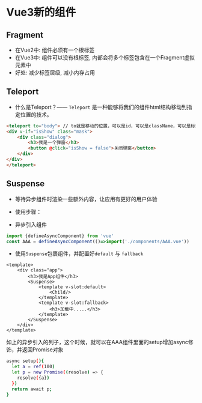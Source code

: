 # Vue3新的组件

## Fragment

- 在Vue2中: 组件必须有一个根标签
- 在Vue3中: 组件可以没有根标签, 内部会将多个标签包含在一个Fragment虚拟元素中
- 好处: 减少标签层级, 减小内存占用

## Teleport

- 什么是Teleport？—— `Teleport` 是一种能够将我们的组件html结构移动到指定位置的技术。

```html
<teleport to="body"> // to就是移动的位置，可以是id，可以是className，可以是标签等等。
<div v-if="isShow" class="mask">
    <div class="dialog">
        <h3>我是一个弹窗</h3>
        <button @click="isShow = false">关闭弹窗</button>
    </div>
</div>
</teleport>
```

## Suspense

- 等待异步组件时渲染一些额外内容，让应用有更好的用户体验

- 使用步骤：

- 异步引入组件

```js
import {defineAsyncComponent} from 'vue'
const AAA = defineAsyncComponent(()=>import('./components/AAA.vue'))
```

- 使用```Suspense```包裹组件，并配置好```default``` 与 ```fallback```

```vue
<template>
    <div class="app">
        <h3>我是App组件</h3>
        <Suspense>
            <template v-slot:default>
                <Child/>
            </template>
            <template v-slot:fallback>
                <h3>加载中.....</h3>
            </template>
        </Suspense>
    </div>
</template>
```
如上的异步引入的列子，这个时候，就可以在AAA组件里面的setup增加async修饰，并返回Promise对象
```bash
async setup(){
  let a = ref(100)
  let p = new Promise((resolve) => {
    resolve({a})
  })
  return await p;
}
```

